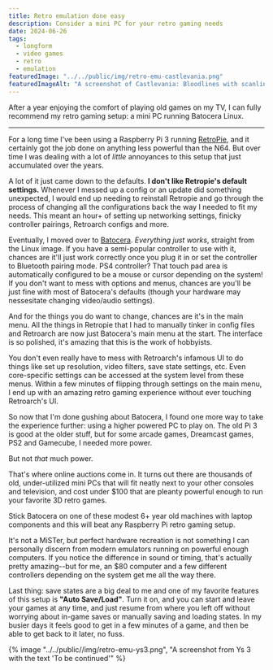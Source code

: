 ```yaml
---
title: Retro emulation done easy
description: Consider a mini PC for your retro gaming needs
date: 2024-06-26
tags:
  - longform
  - video games
  - retro
  - emulation
featuredImage: "../../public/img/retro-emu-castlevania.png"
featuredImageAlt: "A screenshot of Castlevania: Bloodlines with scanline filter"
---
```


After a year enjoying the comfort of playing old games on my TV, I can fully recommend my retro gaming setup: a mini PC running Batocera Linux.

---

For a long time I've been using a Raspberry Pi 3 running [RetroPie](https://retropie.org.uk/), and it certainly got the job done on anything less powerful than the N64. But over time I was dealing with a lot of *little* annoyances to this setup that just accumulated over the years.

A lot of it just came down to the defaults. **I don't like Retropie's default settings.** Whenever I messed up a config or an update did something unexpected, I would end up needing to reinstall Retropie and go through the process of changing all the configurations back the way I needed to fit my needs. This meant an hour+ of setting up networking settings, finicky controller pairings, Retroarch configs and more.

Eventually, I moved over to [Batocera](https://batocera.org/). *Everything just works*, straight from the Linux image. If you have a semi-popular controller to use with it, chances are it'll just work correctly once you plug it in or set the controller to Bluetooth pairing mode. PS4 controller? That touch pad area is automatically configured to be a mouse or cursor depending on the system! If you don't want to mess with options and menus, chances are you'll be just fine with most of Batocera's defaults (though your hardware may nessesitate changing video/audio settings).

And for the things you do want to change, chances are it's in the main menu. All the things in Retropie that I had to manually tinker in config files and Retroarch are now just Batocera's main menu at the start. The interface is so polished, it's amazing that this is the work of hobbyists.

You don't even really have to mess with Retroarch's infamous UI to do things like set up resolution, video filters, save state settings, etc. Even core-specific settings can be accessed at the system level from these menus. Within a few minutes of flipping through settings on the main menu, I end up with an amazing retro gaming experience without ever touching Retroarch's UI.

So now that I'm done gushing about Batocera, I found one more way to take the experience further: using a higher powered PC to play on. The old Pi 3 is good at the older stuff, but for some arcade games, Dreamcast games, PS2 and Gamecube, I needed more power.

But not *that* much power.

That's where online auctions come in. It turns out there are thousands of old, under-utilized mini PCs that will fit neatly next to your other consoles and television, and cost under $100 that are pleanty powerful enough to run your favorite 3D retro games.

Stick Batocera on one of these modest 6+ year old machines with laptop components and this will beat any Raspberry Pi retro gaming setup.

It's not a MiSTer, but perfect hardware recreation is not something I can personally discern from modern emulators running on powerful enough computers. If you notice the difference in sound or timing, that's actually pretty amazing--but for me, an $80 computer and a few different controllers depending on the system get me all the way there.

Last thing: save states are a big deal to me and one of my favorite features of this setup is **"Auto Save/Load"**. Turn it on, and you can start and leave your games at any time, and just resume from where you left off without worrying about in-game saves or manually saving and loading states. In my busier days it feels good to get in a few minutes of a game, and then be able to get back to it later, no fuss.

{% image "../../public//img/retro-emu-ys3.png", "A screenshot from Ys 3 with the text 'To be continued'" %}